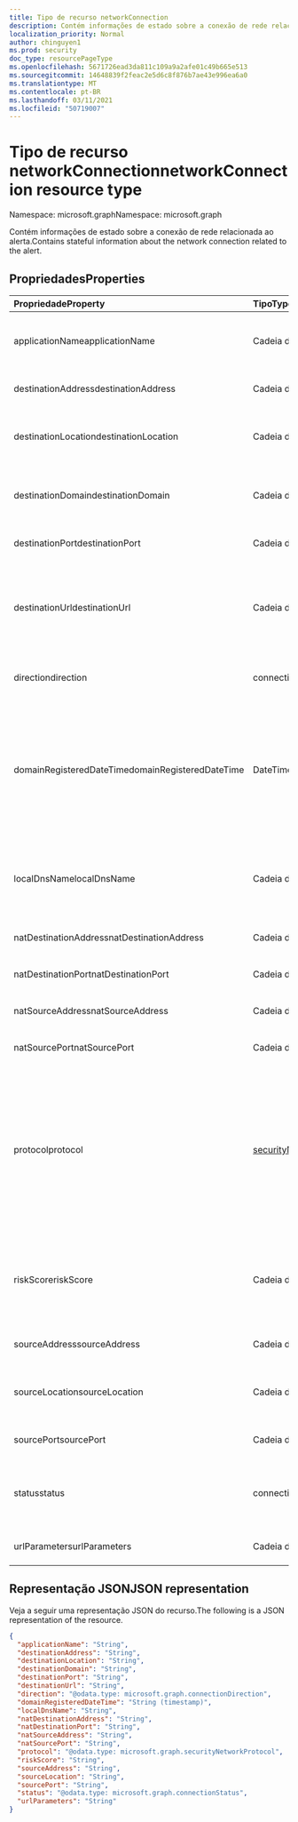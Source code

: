 ```yaml
---
title: Tipo de recurso networkConnection
description: Contém informações de estado sobre a conexão de rede relacionada ao alerta.
localization_priority: Normal
author: chinguyen1
ms.prod: security
doc_type: resourcePageType
ms.openlocfilehash: 5671726ead3da811c109a9a2afe01c49b665e513
ms.sourcegitcommit: 14648839f2feac2e5d6c8f876b7ae43e996ea6a0
ms.translationtype: MT
ms.contentlocale: pt-BR
ms.lasthandoff: 03/11/2021
ms.locfileid: "50719007"
---
```

# <a name="networkconnection-resource-type"></a><span data-ttu-id="8364f-103">Tipo de recurso networkConnection</span><span class="sxs-lookup"><span data-stu-id="8364f-103">networkConnection resource type</span></span>

<span data-ttu-id="8364f-104">Namespace: microsoft.graph</span><span class="sxs-lookup"><span data-stu-id="8364f-104">Namespace: microsoft.graph</span></span>

<span data-ttu-id="8364f-105">Contém informações de estado sobre a conexão de rede relacionada ao alerta.</span><span class="sxs-lookup"><span data-stu-id="8364f-105">Contains stateful information about the network connection related to the alert.</span></span>

## <a name="properties"></a><span data-ttu-id="8364f-106">Propriedades</span><span class="sxs-lookup"><span data-stu-id="8364f-106">Properties</span></span>

| <span data-ttu-id="8364f-107">Propriedade</span><span class="sxs-lookup"><span data-stu-id="8364f-107">Property</span></span>   | <span data-ttu-id="8364f-108">Tipo</span><span class="sxs-lookup"><span data-stu-id="8364f-108">Type</span></span>|<span data-ttu-id="8364f-109">Descrição</span><span class="sxs-lookup"><span data-stu-id="8364f-109">Description</span></span>|
|:---------------|:--------|:----------|
|<span data-ttu-id="8364f-110">applicationName</span><span class="sxs-lookup"><span data-stu-id="8364f-110">applicationName</span></span>|<span data-ttu-id="8364f-111">Cadeia de caracteres</span><span class="sxs-lookup"><span data-stu-id="8364f-111">String</span></span>|<span data-ttu-id="8364f-112">Nome do aplicativo que gerencia a conexão de rede (por exemplo, Facebook ou SMTP).</span><span class="sxs-lookup"><span data-stu-id="8364f-112">Name of the application managing the network connection (for example, Facebook or SMTP).</span></span>|
|<span data-ttu-id="8364f-113">destinationAddress</span><span class="sxs-lookup"><span data-stu-id="8364f-113">destinationAddress</span></span>|<span data-ttu-id="8364f-114">Cadeia de caracteres</span><span class="sxs-lookup"><span data-stu-id="8364f-114">String</span></span>|<span data-ttu-id="8364f-115">Endereço IP de destino (da conexão de rede).</span><span class="sxs-lookup"><span data-stu-id="8364f-115">Destination IP address (of the network connection).</span></span>|
|<span data-ttu-id="8364f-116">destinationLocation</span><span class="sxs-lookup"><span data-stu-id="8364f-116">destinationLocation</span></span>|<span data-ttu-id="8364f-117">Cadeia de caracteres</span><span class="sxs-lookup"><span data-stu-id="8364f-117">String</span></span>|<span data-ttu-id="8364f-118">Local (por mapeamento de endereço IP) associado ao destino de uma conexão de rede.</span><span class="sxs-lookup"><span data-stu-id="8364f-118">Location (by IP address mapping) associated with the destination of a network connection.</span></span>|
|<span data-ttu-id="8364f-119">destinationDomain</span><span class="sxs-lookup"><span data-stu-id="8364f-119">destinationDomain</span></span>|<span data-ttu-id="8364f-120">Cadeia de caracteres</span><span class="sxs-lookup"><span data-stu-id="8364f-120">String</span></span>|<span data-ttu-id="8364f-121">Parte do domínio de destino da URL de destino.</span><span class="sxs-lookup"><span data-stu-id="8364f-121">Destination domain portion of the destination URL.</span></span> <span data-ttu-id="8364f-122">(por exemplo, 'www.contoso.com').</span><span class="sxs-lookup"><span data-stu-id="8364f-122">(for example 'www.contoso.com').</span></span>|
|<span data-ttu-id="8364f-123">destinationPort</span><span class="sxs-lookup"><span data-stu-id="8364f-123">destinationPort</span></span>|<span data-ttu-id="8364f-124">Cadeia de caracteres</span><span class="sxs-lookup"><span data-stu-id="8364f-124">String</span></span>|<span data-ttu-id="8364f-125">Porta de destino (da conexão de rede).</span><span class="sxs-lookup"><span data-stu-id="8364f-125">Destination port (of the network connection).</span></span>|
|<span data-ttu-id="8364f-126">destinationUrl</span><span class="sxs-lookup"><span data-stu-id="8364f-126">destinationUrl</span></span>|<span data-ttu-id="8364f-127">Cadeia de caracteres</span><span class="sxs-lookup"><span data-stu-id="8364f-127">String</span></span>|<span data-ttu-id="8364f-128">Cadeia de caracteres url/URI de conexão de rede - excluindo parâmetros.</span><span class="sxs-lookup"><span data-stu-id="8364f-128">Network connection URL/URI string - excluding parameters.</span></span> <span data-ttu-id="8364f-129">(por exemplo, 'www.contoso.com/products/default.html')</span><span class="sxs-lookup"><span data-stu-id="8364f-129">(for example 'www.contoso.com/products/default.html')</span></span>|
|<span data-ttu-id="8364f-130">direction</span><span class="sxs-lookup"><span data-stu-id="8364f-130">direction</span></span>|<span data-ttu-id="8364f-131">connectionDirection</span><span class="sxs-lookup"><span data-stu-id="8364f-131">connectionDirection</span></span>|<span data-ttu-id="8364f-132">Direção da conexão de rede.</span><span class="sxs-lookup"><span data-stu-id="8364f-132">Network connection direction.</span></span> <span data-ttu-id="8364f-133">Os valores possíveis são: `unknown`, `inbound`, `outbound`.</span><span class="sxs-lookup"><span data-stu-id="8364f-133">Possible values are: `unknown`, `inbound`, `outbound`.</span></span>|
|<span data-ttu-id="8364f-134">domainRegisteredDateTime</span><span class="sxs-lookup"><span data-stu-id="8364f-134">domainRegisteredDateTime</span></span>|<span data-ttu-id="8364f-135">DateTimeOffset</span><span class="sxs-lookup"><span data-stu-id="8364f-135">DateTimeOffset</span></span>|<span data-ttu-id="8364f-136">Data em que o domínio de destino foi registrado.</span><span class="sxs-lookup"><span data-stu-id="8364f-136">Date when the destination domain was registered.</span></span> <span data-ttu-id="8364f-137">O tipo Timestamp representa informações de data e hora usando o formato ISO 8601 e está sempre no horário UTC.</span><span class="sxs-lookup"><span data-stu-id="8364f-137">The Timestamp type represents date and time information using ISO 8601 format and is always in UTC time.</span></span> <span data-ttu-id="8364f-138">Por exemplo, meia-noite UTC em 1 de janeiro de 2014 é `2014-01-01T00:00:00Z`</span><span class="sxs-lookup"><span data-stu-id="8364f-138">For example, midnight UTC on Jan 1, 2014 is `2014-01-01T00:00:00Z`</span></span>|
|<span data-ttu-id="8364f-139">localDnsName</span><span class="sxs-lookup"><span data-stu-id="8364f-139">localDnsName</span></span>|<span data-ttu-id="8364f-140">Cadeia de caracteres</span><span class="sxs-lookup"><span data-stu-id="8364f-140">String</span></span>|<span data-ttu-id="8364f-141">A resolução de nome DNS local como ela aparece no cache DNS local do host (por exemplo, caso o arquivo 'hosts' tenha sido adulterado).</span><span class="sxs-lookup"><span data-stu-id="8364f-141">The local DNS name resolution as it appears in the host's local DNS cache (for example, in case the 'hosts' file was tampered with).</span></span>|
|<span data-ttu-id="8364f-142">natDestinationAddress</span><span class="sxs-lookup"><span data-stu-id="8364f-142">natDestinationAddress</span></span>|<span data-ttu-id="8364f-143">Cadeia de caracteres</span><span class="sxs-lookup"><span data-stu-id="8364f-143">String</span></span>|<span data-ttu-id="8364f-144">Endereço de rede Endereço endereço endereço IP de destino.</span><span class="sxs-lookup"><span data-stu-id="8364f-144">Network Address Translation destination IP address.</span></span>|
|<span data-ttu-id="8364f-145">natDestinationPort</span><span class="sxs-lookup"><span data-stu-id="8364f-145">natDestinationPort</span></span>|<span data-ttu-id="8364f-146">Cadeia de caracteres</span><span class="sxs-lookup"><span data-stu-id="8364f-146">String</span></span>|<span data-ttu-id="8364f-147">Porta de destino de conversão de endereço de rede.</span><span class="sxs-lookup"><span data-stu-id="8364f-147">Network Address Translation destination port.</span></span>|
|<span data-ttu-id="8364f-148">natSourceAddress</span><span class="sxs-lookup"><span data-stu-id="8364f-148">natSourceAddress</span></span>|<span data-ttu-id="8364f-149">Cadeia de caracteres</span><span class="sxs-lookup"><span data-stu-id="8364f-149">String</span></span>|<span data-ttu-id="8364f-150">Endereço de rede Endereço endereço IP de origem.</span><span class="sxs-lookup"><span data-stu-id="8364f-150">Network Address Translation source IP address.</span></span>|
|<span data-ttu-id="8364f-151">natSourcePort</span><span class="sxs-lookup"><span data-stu-id="8364f-151">natSourcePort</span></span>|<span data-ttu-id="8364f-152">Cadeia de caracteres</span><span class="sxs-lookup"><span data-stu-id="8364f-152">String</span></span>|<span data-ttu-id="8364f-153">Porta de origem de conversão de endereço de rede.</span><span class="sxs-lookup"><span data-stu-id="8364f-153">Network Address Translation source port.</span></span>|
|<span data-ttu-id="8364f-154">protocol</span><span class="sxs-lookup"><span data-stu-id="8364f-154">protocol</span></span>|[<span data-ttu-id="8364f-155">securityNetworkProtocol</span><span class="sxs-lookup"><span data-stu-id="8364f-155">securityNetworkProtocol</span></span>](securitynetworkprotocol.md)|<span data-ttu-id="8364f-156">Protocolo de rede.</span><span class="sxs-lookup"><span data-stu-id="8364f-156">Network protocol.</span></span> <span data-ttu-id="8364f-157">Os valores possíveis são: `unknown` , , , , , , , , `ip` `icmp` , `igmp` `ggp` , `ipv4` `tcp` `pup` `udp` `idp` `ipv6` `ipv6RoutingHeader` `ipv6FragmentHeader` `ipSecEncapsulatingSecurityPayload` `ipSecAuthenticationHeader` , `icmpV6` `ipv6NoNextHeader` `ipv6DestinationOptions` `nd` `raw` `ipx` `spx` `spxII`</span><span class="sxs-lookup"><span data-stu-id="8364f-157">Possible values are: `unknown`, `ip`, `icmp`, `igmp`, `ggp`, `ipv4`, `tcp`, `pup`, `udp`, `idp`, `ipv6`, `ipv6RoutingHeader`, `ipv6FragmentHeader`, `ipSecEncapsulatingSecurityPayload`, `ipSecAuthenticationHeader`, `icmpV6`, `ipv6NoNextHeader`, `ipv6DestinationOptions`, `nd`, `raw`, `ipx`, `spx`, `spxII`.</span></span>|
|<span data-ttu-id="8364f-158">riskScore</span><span class="sxs-lookup"><span data-stu-id="8364f-158">riskScore</span></span>|<span data-ttu-id="8364f-159">Cadeia de caracteres</span><span class="sxs-lookup"><span data-stu-id="8364f-159">String</span></span>|<span data-ttu-id="8364f-160">Pontuação de risco gerada/calculada do provedor da conexão de rede.</span><span class="sxs-lookup"><span data-stu-id="8364f-160">Provider generated/calculated risk score of the network connection.</span></span> <span data-ttu-id="8364f-161">Intervalo de valores recomendado de 0 a 1, que equivale a uma porcentagem.</span><span class="sxs-lookup"><span data-stu-id="8364f-161">Recommended value range of 0-1, which equates to a percentage.</span></span>|
|<span data-ttu-id="8364f-162">sourceAddress</span><span class="sxs-lookup"><span data-stu-id="8364f-162">sourceAddress</span></span>|<span data-ttu-id="8364f-163">Cadeia de caracteres</span><span class="sxs-lookup"><span data-stu-id="8364f-163">String</span></span>|<span data-ttu-id="8364f-164">Endereço IP de origem (ou seja, origem) (da conexão de rede).</span><span class="sxs-lookup"><span data-stu-id="8364f-164">Source (i.e. origin) IP address (of the network connection).</span></span>|
|<span data-ttu-id="8364f-165">sourceLocation</span><span class="sxs-lookup"><span data-stu-id="8364f-165">sourceLocation</span></span>|<span data-ttu-id="8364f-166">Cadeia de caracteres</span><span class="sxs-lookup"><span data-stu-id="8364f-166">String</span></span>|<span data-ttu-id="8364f-167">Local (por mapeamento de endereço IP) associado à origem de uma conexão de rede.</span><span class="sxs-lookup"><span data-stu-id="8364f-167">Location (by IP address mapping) associated with the source of a network connection.</span></span>|
|<span data-ttu-id="8364f-168">sourcePort</span><span class="sxs-lookup"><span data-stu-id="8364f-168">sourcePort</span></span>|<span data-ttu-id="8364f-169">Cadeia de caracteres</span><span class="sxs-lookup"><span data-stu-id="8364f-169">String</span></span>|<span data-ttu-id="8364f-170">Porta IP de origem (ou seja, origem) (da conexão de rede).</span><span class="sxs-lookup"><span data-stu-id="8364f-170">Source (i.e. origin) IP port (of the network connection).</span></span>|
|<span data-ttu-id="8364f-171">status</span><span class="sxs-lookup"><span data-stu-id="8364f-171">status</span></span>|<span data-ttu-id="8364f-172">connectionStatus</span><span class="sxs-lookup"><span data-stu-id="8364f-172">connectionStatus</span></span>|<span data-ttu-id="8364f-173">Status da conexão de rede.</span><span class="sxs-lookup"><span data-stu-id="8364f-173">Network connection status.</span></span> <span data-ttu-id="8364f-174">Os valores possíveis são: `unknown`, `attempted`, `succeeded`, `blocked`, `failed`.</span><span class="sxs-lookup"><span data-stu-id="8364f-174">Possible values are: `unknown`, `attempted`, `succeeded`, `blocked`, `failed`.</span></span>|
|<span data-ttu-id="8364f-175">urlParameters</span><span class="sxs-lookup"><span data-stu-id="8364f-175">urlParameters</span></span>|<span data-ttu-id="8364f-176">Cadeia de caracteres</span><span class="sxs-lookup"><span data-stu-id="8364f-176">String</span></span>|<span data-ttu-id="8364f-177">Parâmetros (sufixo) da URL de destino.</span><span class="sxs-lookup"><span data-stu-id="8364f-177">Parameters (suffix) of the destination URL.</span></span>|

## <a name="json-representation"></a><span data-ttu-id="8364f-178">Representação JSON</span><span class="sxs-lookup"><span data-stu-id="8364f-178">JSON representation</span></span>

<span data-ttu-id="8364f-179">Veja a seguir uma representação JSON do recurso.</span><span class="sxs-lookup"><span data-stu-id="8364f-179">The following is a JSON representation of the resource.</span></span>

<!-- {
  "blockType": "resource",
  "optionalProperties": [

  ],
  "@odata.type": "microsoft.graph.networkConnection"
}-->

```json
{
  "applicationName": "String",
  "destinationAddress": "String",
  "destinationLocation": "String",
  "destinationDomain": "String",
  "destinationPort": "String",
  "destinationUrl": "String",
  "direction": "@odata.type: microsoft.graph.connectionDirection",
  "domainRegisteredDateTime": "String (timestamp)",
  "localDnsName": "String",
  "natDestinationAddress": "String",
  "natDestinationPort": "String",
  "natSourceAddress": "String",
  "natSourcePort": "String",
  "protocol": "@odata.type: microsoft.graph.securityNetworkProtocol",
  "riskScore": "String",
  "sourceAddress": "String",
  "sourceLocation": "String",
  "sourcePort": "String",
  "status": "@odata.type: microsoft.graph.connectionStatus",
  "urlParameters": "String"
}

```

<!-- uuid: 8fcb5dbc-d5aa-4681-8e31-b001d5168d79
2015-10-25 14:57:30 UTC -->
<!-- {
  "type": "#page.annotation",
  "description": "networkConnection resource",
  "keywords": "",
  "section": "documentation",
  "tocPath": ""
}-->

